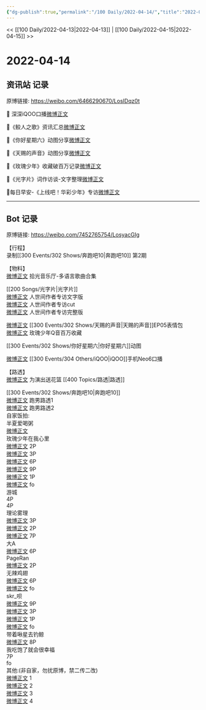 ```yaml
---
{"dg-publish":true,"permalink":"/100 Daily/2022-04-14/","title":"2022-04-14","created":"2022-11-21T16:40:25.000+08:00","updated":"2023-01-09T19:20:15.802+08:00"}
---
```



<< [[100 Daily/2022-04-13\|2022-04-13]] | [[100 Daily/2022-04-15\|2022-04-15]] >>

# 2022-04-14

## 资讯站 记录

原博链接: https://weibo.com/6466290670/LosIDqz0t

🌟 深深iQOO口播[微博正文](https://m.weibo.cn/6466290670/4758218779396333)

🌟《鲛人之歌》资讯汇总[微博正文](https://m.weibo.cn/6466290670/4758119991743180)

🌟《你好星期六》动图分享[微博正文](https://m.weibo.cn/6466290670/4758217504331669)

🌟《天赐的声音》动图分享[微博正文](https://m.weibo.cn/6466290670/4758217974350367)

🌟《玫瑰少年》收藏破百万记录[微博正文](https://m.weibo.cn/6466290670/4758269723149116)

🌟《光字片》词作访谈-文字整理[微博正文](https://m.weibo.cn/6466290670/4758130455482227)

🌟每日早安-《上线吧！华彩少年》专访[微博正文](https://m.weibo.cn/6466290670/4758077892724142)

---
## Bot 记录

原博链接: https://weibo.com/7452765754/LosyacGIg

【行程】  
录制[[300 Events/302 Shows/奔跑吧10\|奔跑吧10]] 第2期

【物料】  
[微博正文](https://m.weibo.cn/3592218237/4757842541676046) 拾光音乐厅-多语言歌曲合集

[[200 Songs/光字片\|光字片]]  
[微博正文](https://m.weibo.cn/6466290670/4758130455482227) 人世间作者专访文字版  
[微博正文](https://m.weibo.cn/7709901534/4757915284799692) 人世间作者专访cut  
[微博正文](https://m.weibo.cn/7527423229/4757837865816608) 人世间作者专访完整版

[微博正文](https://m.weibo.cn/1315706994/4758215348981990) [[300 Events/302 Shows/天赐的声音\|天赐的声音]]EP05表情包  
[微博正文](https://m.weibo.cn/2169129705/4758263918494969) 玫瑰少年Q音百万收藏

[](https://m.weibo.cn/6456359414/4758215340328817) [[300 Events/302 Shows/你好星期六\|你好星期六]]动图

[微博正文](https://m.weibo.cn/6960161079/4758192125642319) [[300 Events/304 Others/iQOO\|iQOO]]手机Neo6口播

【路透】  
[微博正文](https://m.weibo.cn/1424168681/4758211162279648) 为演出送花篮 [[400 Topics/路透\|路透]]

[[300 Events/302 Shows/奔跑吧10\|奔跑吧10]]  
[微博正文](https://m.weibo.cn/5453477559/4758259334643870) 跑男路透1  
[微博正文](https://m.weibo.cn/5453477559/4758259510546585) 跑男路透2  
自家饭拍:  
半夏爱喝粥  
[微博正文](https://m.weibo.cn/7474051561/4758118498569476)  
玫瑰少年在我心里  
[微博正文](https://m.weibo.cn/5219918112/4758117810442445) 2P  
[微博正文](https://m.weibo.cn/5219918112/4758125183503150) 3P  
[微博正文](https://m.weibo.cn/5219918112/4758141978019042) 6P  
[微博正文](https://m.weibo.cn/5219918112/4758160789733640) 9P  
[微博正文](https://m.weibo.cn/5219918112/4758299420132407) 1P  
[微博正文](https://m.weibo.cn/5219918112/4758152224444734) fo  
游城  
[](https://m.weibo.cn/1801743981/4758125041419665) 4P  
[](https://m.weibo.cn/1801743981/4758159371799077) 4P  
理论雾理  
[微博正文](https://m.weibo.cn/7458115630/4758130292163146) 3P  
[微博正文](https://m.weibo.cn/7458115630/4758169761352225) 2P  
[微博正文](https://m.weibo.cn/7458115630/4758172987034666) 7P  
大A  
[微博正文](https://m.weibo.cn/6873250805/4758165872710261) 6P  
PageRan  
[微博正文](https://m.weibo.cn/7633014126/4758133006665436) 2P  
无辣鸡翅  
[微博正文](https://m.weibo.cn/7495641082/4758133915781537) 6P  
[微博正文](https://m.weibo.cn/7495641082/4758157878103603) fo  
skr_呗  
[微博正文](https://m.weibo.cn/6433509682/4758156741968892) 9P  
[微博正文](https://m.weibo.cn/6433509682/4758163460981888) 3P  
[微博正文](https://m.weibo.cn/6433509682/4758169437604061) 1P  
[微博正文](https://m.weibo.cn/6433509682/4758253165347395) fo  
带着啾星去钓鲸  
[微博正文](https://m.weibo.cn/3246571812/4758179491351364) 8P  
我吃饱了就会很幸福  
[](https://m.weibo.cn/5594426171/4758131232475797) 7P  
[](https://m.weibo.cn/5594426171/4758122625762640) fo  
其他:(非自家，勿扰原博，禁二传二改)  
[微博正文](https://m.weibo.cn/5857123953/4758214510644422) 1  
[微博正文](https://m.weibo.cn/7438811637/4758200212259731) 2  
[微博正文](https://m.weibo.cn/6060498993/4758188886857447) 3  
[微博正文](https://m.weibo.cn/7645481933/4758208877694130) 4
